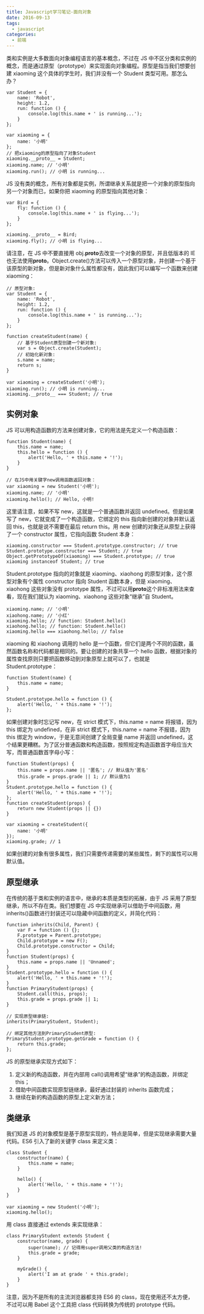 ```yaml
---
title: Javascript学习笔记-面向对象
date: 2016-09-13
tags:
  - javascript
categories:
  - 前端
---
```


类和实例是大多数面向对象编程语言的基本概念，不过在 JS 中不区分类和实例的概念，而是通过原型（prototype）来实现面向对象编程。原型是指当我们想要创建 xiaoming 这个具体的学生时，我们并没有一个 Student 类型可用。那怎么办？

```
var Student = {
    name: 'Robot',
    height: 1.2,
    run: function () {
        console.log(this.name + ' is running...');
    }
};

var xiaoming = {
    name: '小明'
};
// 把xiaoming的原型指向了对象Student
xiaoming.__proto__ = Student;
xiaoming.name; // '小明'
xiaoming.run(); // 小明 is running...
```

JS 没有类的概念，所有对象都是实例，所谓继承关系就是把一个对象的原型指向另一个对象而已，如果你把 xiaoming 的原型指向其他对象：

```
var Bird = {
    fly: function () {
        console.log(this.name + ' is flying...');
    }
};

xiaoming.__proto__ = Bird;
xiaoming.fly(); // 小明 is flying...
```

请注意，在 JS 中不要直接用 obj.**proto**去改变一个对象的原型，并且低版本的 IE 也无法使用**proto**。Object.create()方法可以传入一个原型对象，并创建一个基于该原型的新对象，但是新对象什么属性都没有，因此我们可以编写一个函数来创建 xiaoming：

```
// 原型对象:
var Student = {
    name: 'Robot',
    height: 1.2,
    run: function () {
        console.log(this.name + ' is running...');
    }
};

function createStudent(name) {
    // 基于Student原型创建一个新对象:
    var s = Object.create(Student);
    // 初始化新对象:
    s.name = name;
    return s;
}

var xiaoming = createStudent('小明');
xiaoming.run(); // 小明 is running...
xiaoming.__proto__ === Student; // true
```

## 实例对象

JS 可以用构造函数的方法来创建对象，它的用法是先定义一个构造函数：

```
function Student(name) {
    this.name = name;
    this.hello = function () {
        alert('Hello, ' + this.name + '!');
    }
}

// 在JS中用关键字new调用函数返回对象：
var xiaoming = new Student('小明');
xiaoming.name; // '小明'
xiaoming.hello(); // Hello, 小明!
```

这里请注意，如果不写 new，这就是一个普通函数并返回 undefined。但是如果写了 new，它就变成了一个构造函数，它绑定的 this 指向新创建的对象并默认返回 this，也就是说不需要在最后 return this。用 new 创建的对象还从原型上获得了一个 constructor 属性，它指向函数 Student 本身：

```
xiaoming.constructor === Student.prototype.constructor; // true
Student.prototype.constructor === Student; // true
Object.getPrototypeOf(xiaoming) === Student.prototype; // true
xiaoming instanceof Student; // true
```

Student.prototype 指向的对象就是 xiaoming、xiaohong 的原型对象，这个原型对象有个属性 constructor 指向 Student 函数本身，但是 xiaoming、xiaohong 这些对象没有 prototype 属性，不过可以用**proto**这个非标准用法来查看，现在我们就认为 xiaoming、xiaohong 这些对象“继承”自 Student。

```
xiaoming.name; // '小明'
xiaohong.name; // '小红'
xiaoming.hello; // function: Student.hello()
xiaohong.hello; // function: Student.hello()
xiaoming.hello === xiaohong.hello; // false
```

xiaoming 和 xiaohong 调用的 hello 是一个函数，但它们是两个不同的函数，虽然函数名称和代码都是相同的。要让创建的对象共享一个 hello 函数，根据对象的属性查找原则只要把函数移动到对象原型上就可以了，也就是 Student.prototype：

```
function Student(name) {
    this.name = name;
}

Student.prototype.hello = function () {
    alert('Hello, ' + this.name + '!');
};
```

如果创建对象时忘记写 new，在 strict 模式下，this.name = name 将报错，因为 this 绑定为 undefined，在非 strict 模式下，this.name = name 不报错，因为 this 绑定为 window，于是无意间创建了全局变量 name 并返回 undefined，这个结果更糟糕。为了区分普通函数和构造函数，按照规定构造函数首字母应当大写，而普通函数首字母小写：

```
function Student(props) {
    this.name = props.name || '匿名'; // 默认值为'匿名'
    this.grade = props.grade || 1; // 默认值为1
}
Student.prototype.hello = function () {
    alert('Hello, ' + this.name + '!');
};
function createStudent(props) {
    return new Student(props || {})
}

var xiaoming = createStudent({
    name: '小明'
});
xiaoming.grade; // 1
```

如果创建的对象有很多属性，我们只需要传递需要的某些属性，剩下的属性可以用默认值。

## 原型继承

在传统的基于类和实例的语言中，继承的本质是类型的拓展，由于 JS 采用了原型继承，所以不存在类。我们想要在 JS 中实现继承可以借助于中间函数，用 inherits()函数进行封装还可以隐藏中间函数的定义，并简化代码：

```
function inherits(Child, Parent) {
    var F = function () {};
    F.prototype = Parent.prototype;
    Child.prototype = new F();
    Child.prototype.constructor = Child;
}
function Student(props) {
    this.name = props.name || 'Unnamed';
}
Student.prototype.hello = function () {
    alert('Hello, ' + this.name + '!');
}
function PrimaryStudent(props) {
    Student.call(this, props);
    this.grade = props.grade || 1;
}

// 实现原型继承链:
inherits(PrimaryStudent, Student);

// 绑定其他方法到PrimaryStudent原型:
PrimaryStudent.prototype.getGrade = function () {
    return this.grade;
};
```

JS 的原型继承实现方式如下：

1. 定义新的构造函数，并在内部用 call()调用希望“继承”的构造函数，并绑定 this；
2. 借助中间函数实现原型链继承，最好通过封装的 inherits 函数完成；
3. 继续在新的构造函数的原型上定义新方法；

## 类继承

我们知道 JS 的对象模型是基于原型实现的，特点是简单，但是实现继承需要大量代码。ES6 引入了新的关键字 class 来定义类：

```
class Student {
    constructor(name) {
        this.name = name;
    }

    hello() {
        alert('Hello, ' + this.name + '!');
    }
}

var xiaoming = new Student('小明');
xiaoming.hello();
```

用 class 直接通过 extends 来实现继承：

```
class PrimaryStudent extends Student {
    constructor(name, grade) {
        super(name); // 记得用super调用父类的构造方法!
        this.grade = grade;
    }

    myGrade() {
        alert('I am at grade ' + this.grade);
    }
}
```

注意，因为不是所有的主流浏览器都支持 ES6 的 class，现在使用还不太方便，不过可以用 Babel 这个工具把 class 代码转换为传统的 prototype 代码。

